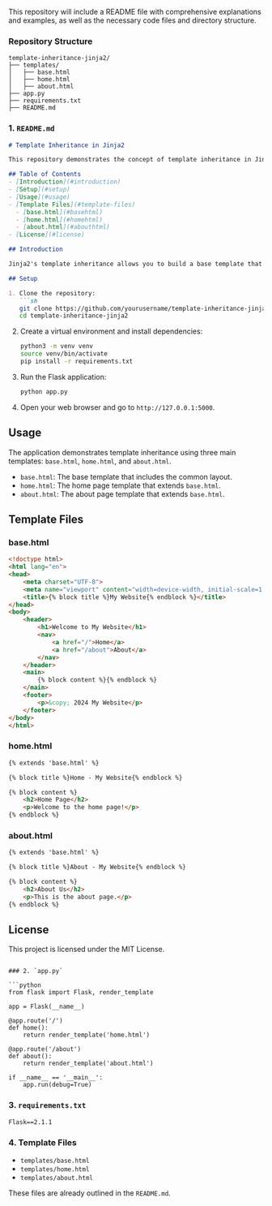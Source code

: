 This repository will include a README file with comprehensive explanations and examples, as well as the necessary code files and directory structure.

### Repository Structure

```
template-inheritance-jinja2/
├── templates/
│   ├── base.html
│   ├── home.html
│   ├── about.html
├── app.py
├── requirements.txt
├── README.md
```

### 1. `README.md`

```markdown
# Template Inheritance in Jinja2

This repository demonstrates the concept of template inheritance in Jinja2, a templating engine for Python web frameworks like Flask.

## Table of Contents
- [Introduction](#introduction)
- [Setup](#setup)
- [Usage](#usage)
- [Template Files](#template-files)
  - [base.html](#basehtml)
  - [home.html](#homehtml)
  - [about.html](#abouthtml)
- [License](#license)

## Introduction

Jinja2's template inheritance allows you to build a base template that contains common elements for your site (like a header, footer, and navigation) and then create child templates that extend this base template. This helps keep your templates DRY (Don't Repeat Yourself) and makes maintenance easier.

## Setup

1. Clone the repository:
   ```sh
   git clone https://github.com/yourusername/template-inheritance-jinja2.git
   cd template-inheritance-jinja2
   ```

2. Create a virtual environment and install dependencies:
   ```sh
   python3 -m venv venv
   source venv/bin/activate
   pip install -r requirements.txt
   ```

3. Run the Flask application:
   ```sh
   python app.py
   ```

4. Open your web browser and go to `http://127.0.0.1:5000`.

## Usage

The application demonstrates template inheritance using three main templates: `base.html`, `home.html`, and `about.html`.

- `base.html`: The base template that includes the common layout.
- `home.html`: The home page template that extends `base.html`.
- `about.html`: The about page template that extends `base.html`.

## Template Files

### base.html

```html
<!doctype html>
<html lang="en">
<head>
    <meta charset="UTF-8">
    <meta name="viewport" content="width=device-width, initial-scale=1.0">
    <title>{% block title %}My Website{% endblock %}</title>
</head>
<body>
    <header>
        <h1>Welcome to My Website</h1>
        <nav>
            <a href="/">Home</a>
            <a href="/about">About</a>
        </nav>
    </header>
    <main>
        {% block content %}{% endblock %}
    </main>
    <footer>
        <p>&copy; 2024 My Website</p>
    </footer>
</body>
</html>
```

### home.html

```html
{% extends 'base.html' %}

{% block title %}Home - My Website{% endblock %}

{% block content %}
    <h2>Home Page</h2>
    <p>Welcome to the home page!</p>
{% endblock %}
```

### about.html

```html
{% extends 'base.html' %}

{% block title %}About - My Website{% endblock %}

{% block content %}
    <h2>About Us</h2>
    <p>This is the about page.</p>
{% endblock %}
```

## License

This project is licensed under the MIT License.
```

### 2. `app.py`

```python
from flask import Flask, render_template

app = Flask(__name__)

@app.route('/')
def home():
    return render_template('home.html')

@app.route('/about')
def about():
    return render_template('about.html')

if __name__ == '__main__':
    app.run(debug=True)
```

### 3. `requirements.txt`

```
Flask==2.1.1
```

### 4. Template Files

- `templates/base.html`
- `templates/home.html`
- `templates/about.html`

These files are already outlined in the `README.md`.

